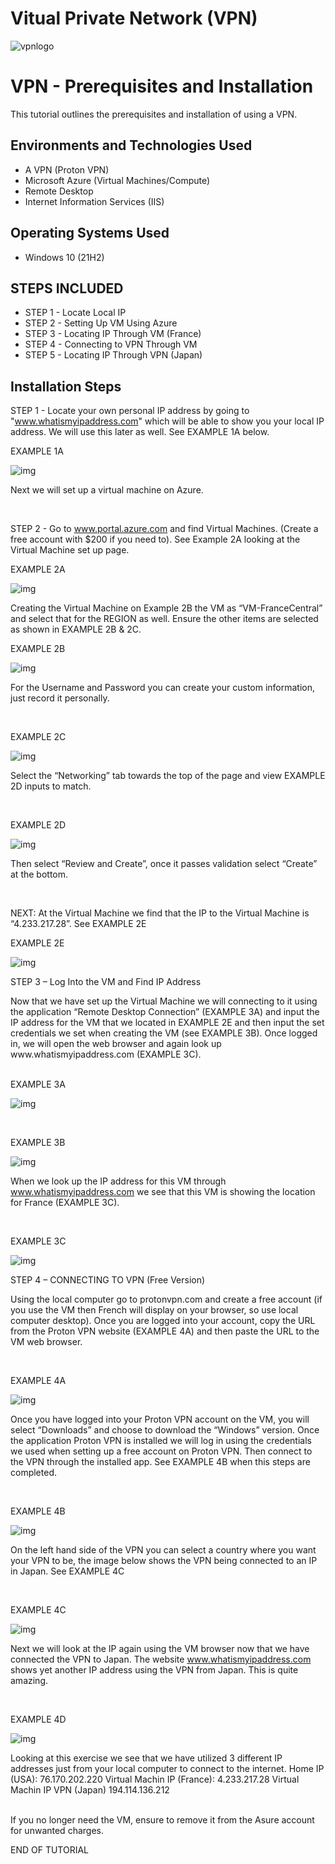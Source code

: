 # Vitual Private Network (VPN)
<p>
  
![vpnlogo](images/vpnlogo.png)
</p>

<h1>VPN - Prerequisites and Installation</h1>
This tutorial outlines the prerequisites and installation of using a VPN.<br />

<h2>Environments and Technologies Used</h2>

- A VPN (Proton VPN)
- Microsoft Azure (Virtual Machines/Compute)
- Remote Desktop
- Internet Information Services (IIS)

<h2>Operating Systems Used </h2>

- Windows 10</b> (21H2)

<h2>STEPS INCLUDED</h2>

- STEP 1 - Locate Local IP
- STEP 2 - Setting Up VM Using Azure
- STEP 3 - Locating IP Through VM (France)
- STEP 4 - Connecting to VPN Through VM
- STEP 5 - Locating IP Through VPN (Japan)

<h2>Installation Steps</h2>

STEP 1 - Locate your own personal IP address by going to "www.whatismyipaddress.com" which will be able to show you your local IP address. We will use this later as well. See EXAMPLE 1A below.

EXAMPLE 1A
<p>

![img](images/img1.png)
</p>
<p>

Next we will set up a virtual machine on Azure. 
  
</p>
<br />

STEP 2 - Go to www.portal.azure.com and find Virtual Machines. (Create a free account with $200 if you need to). See Example 2A looking at the Virtual Machine set up page. 

EXAMPLE 2A
<p>
  
![img](images/img2.0.png)
</p>
<p>

Creating the Virtual Machine on Example 2B the VM as “VM-FranceCentral” and select that for the REGION as well. Ensure the other items are selected as shown in EXAMPLE 2B & 2C.

EXAMPLE 2B
<p>

![img](images/img2.png)
</p>
<p>

For the Username and Password you can create your custom information, just record it personally.
  
</p>
<br />

EXAMPLE 2C
<p>

![img](images/img3.png)
</p>
<p>

Select the “Networking” tab towards the top of the page and view EXAMPLE 2D inputs to match. 
  
</p>
<br />

EXAMPLE 2D
<p>

![img](images/img4.png)
</p>
<p>

Then select “Review and Create”, once it passes validation select “Create” at the bottom. 
  
</p>
<br />

NEXT: At the Virtual Machine we find that the IP to the Virtual Machine is “4.233.217.28”. See EXAMPLE 2E

EXAMPLE 2E

<p>
  
![img](images/img5.png)
</p>
<p>


STEP 3 – Log Into the VM and Find IP Address
<p>
Now that we have set up the Virtual Machine we will connecting to it using the application “Remote Desktop Connection” (EXAMPLE 3A) and input the IP address for the VM that we located in EXAMPLE 2E and then input the set credentials we set when creating the VM (see EXAMPLE 3B). Once logged in, we will open the web browser and again look up www.whatismyipaddress.com (EXAMPLE 3C).

  
</p>
<br />
EXAMPLE 3A
<p>

![img](images/img5.5.png)
</p>
<p>

  
</p>
<br />

EXAMPLE 3B
<p>

![img](images/img6.png)
</p>
<p>

When we look up the IP address for this VM through www.whatismyipaddress.com we see that this VM is showing the location for France (EXAMPLE 3C).
  
</p>
<br />

EXAMPLE 3C
<p>

![img](images/img7.png)
</p>
<p>

STEP 4 – CONNECTING TO VPN (Free Version)

Using the local computer go to protonvpn.com and create a free account (if you use the VM then French will display on your browser, so use local computer desktop). Once you are logged into your account, copy the URL from the Proton VPN website (EXAMPLE 4A) and then paste the URL to the VM web browser. 

  
</p>
<br />

EXAMPLE 4A
<p>

![img](images/img8.png)
</p>
<p>

Once you have logged into your Proton VPN account on the VM, you will select “Downloads” and choose to download the “Windows” version. Once the application Proton VPN is installed we will log in using the credentials we used when setting up a free account on Proton VPN. Then connect to the VPN through the installed app. See EXAMPLE 4B when this steps are completed.  
  
</p>
<br />


EXAMPLE 4B
<p>

![img](images/img9.png)
</p>
<p>

On the left hand side of the VPN you can select a country where you want your VPN to be, the image below shows the VPN being connected to an IP in Japan. See EXAMPLE 4C
  
</p>
<br />

EXAMPLE 4C
<p>

![img](images/img10.png)
</p>
<p>

Next we will look at the IP again using the VM browser now that we have connected the VPN to Japan. The website www.whatismyipaddress.com shows yet another IP address using the VPN from Japan. This is quite amazing.
  
</p>
<br />

EXAMPLE 4D
<p>

![img](images/img11.png)
</p>
<p>

Looking at this exercise we see that we have utilized 3 different IP addresses just from your local computer to connect to the internet.
Home IP (USA): 76.170.202.220
Virtual Machin IP (France): 4.233.217.28
Virtual Machin IP VPN (Japan) 194.114.136.212

  
</p>
<br />
If you no longer need the VM, ensure to remove it from the Asure account for unwanted charges.

END OF TUTORIAL
